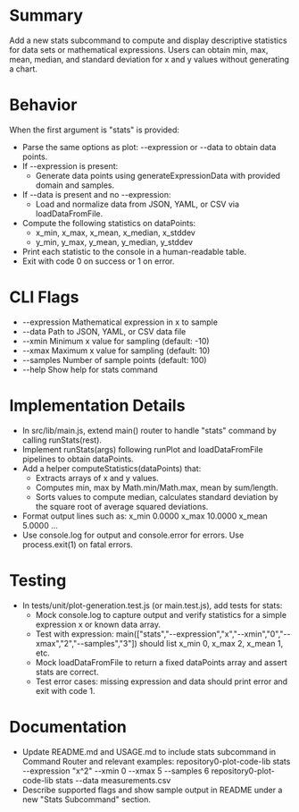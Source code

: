 # Summary

Add a new stats subcommand to compute and display descriptive statistics for data sets or mathematical expressions. Users can obtain min, max, mean, median, and standard deviation for x and y values without generating a chart.

# Behavior

When the first argument is "stats" is provided:

- Parse the same options as plot: --expression or --data to obtain data points.
- If --expression is present:
  - Generate data points using generateExpressionData with provided domain and samples.
- If --data is present and no --expression:
  - Load and normalize data from JSON, YAML, or CSV via loadDataFromFile.
- Compute the following statistics on dataPoints:
  - x_min, x_max, x_mean, x_median, x_stddev
  - y_min, y_max, y_mean, y_median, y_stddev
- Print each statistic to the console in a human-readable table.
- Exit with code 0 on success or 1 on error.

# CLI Flags

- --expression <formula>   Mathematical expression in x to sample
- --data <filePath>        Path to JSON, YAML, or CSV data file
- --xmin <number>          Minimum x value for sampling (default: -10)
- --xmax <number>          Maximum x value for sampling (default: 10)
- --samples <integer>      Number of sample points (default: 100)
- --help                   Show help for stats command

# Implementation Details

- In src/lib/main.js, extend main() router to handle "stats" command by calling runStats(rest).
- Implement runStats(args) following runPlot and loadDataFromFile pipelines to obtain dataPoints.
- Add a helper computeStatistics(dataPoints) that:
  - Extracts arrays of x and y values.
  - Computes min, max by Math.min/Math.max, mean by sum/length.
  - Sorts values to compute median, calculates standard deviation by the square root of average squared deviations.
- Format output lines such as:
  x_min    0.0000
  x_max    10.0000
  x_mean   5.0000
  ...
- Use console.log for output and console.error for errors. Use process.exit(1) on fatal errors.

# Testing

- In tests/unit/plot-generation.test.js (or main.test.js), add tests for stats:
  - Mock console.log to capture output and verify statistics for a simple expression x or known data array.
  - Test with expression: main(["stats","--expression","x","--xmin","0","--xmax","2","--samples","3"]) should list x_min 0, x_max 2, x_mean 1, etc.
  - Mock loadDataFromFile to return a fixed dataPoints array and assert stats are correct.
  - Test error cases: missing expression and data should print error and exit with code 1.

# Documentation

- Update README.md and USAGE.md to include stats subcommand in Command Router and relevant examples:
  repository0-plot-code-lib stats --expression "x^2" --xmin 0 --xmax 5 --samples 6
  repository0-plot-code-lib stats --data measurements.csv
- Describe supported flags and show sample output in README under a new "Stats Subcommand" section.